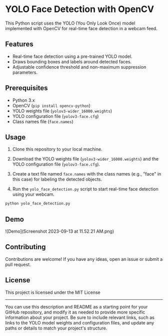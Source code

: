 # YOLO Face Detection with OpenCV

This Python script uses the YOLO (You Only Look Once) model implemented with OpenCV for real-time face detection in a webcam feed.

## Features

- Real-time face detection using a pre-trained YOLO model.
- Draws bounding boxes and labels around detected faces.
- Adjustable confidence threshold and non-maximum suppression parameters.

## Prerequisites

- Python 3.x
- OpenCV (`pip install opencv-python`)
- YOLO weights file (`yolov3-wider_16000.weights`)
- YOLO configuration file (`yolov3-face.cfg`)
- Class names file (`face.names`)

## Usage

1. Clone this repository to your local machine.

2. Download the YOLO weights file (`yolov3-wider_16000.weights`) and the YOLO configuration file (`yolov3-face.cfg`).

3. Create a text file named `face.names` with the class names (e.g., "face" in this case) for labeling the detected objects.

4. Run the `yolo_face_detection.py` script to start real-time face detection using your webcam.

```bash
python yolo_face_detection.py
```

## Demo

![Demo](Screenshot 2023-09-13 at 11.52.21 AM.png)

## Contributing

Contributions are welcome! If you have any ideas, open an issue or submit a pull request.

## License

This project is licensed under the MIT License 

---

You can use this description and README as a starting point for your GitHub repository, and modify it as needed to provide more specific information about your project. Be sure to include relevant links, such as links to the YOLO model weights and configuration files, and update any paths or details to match your project's structure.
